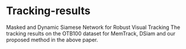 # Tracking-results
Masked and Dynamic Siamese Network for Robust Visual Tracking
The tracking results on the OTB100 dataset for MemTrack, DSiam and our proposed method in the above paper.
